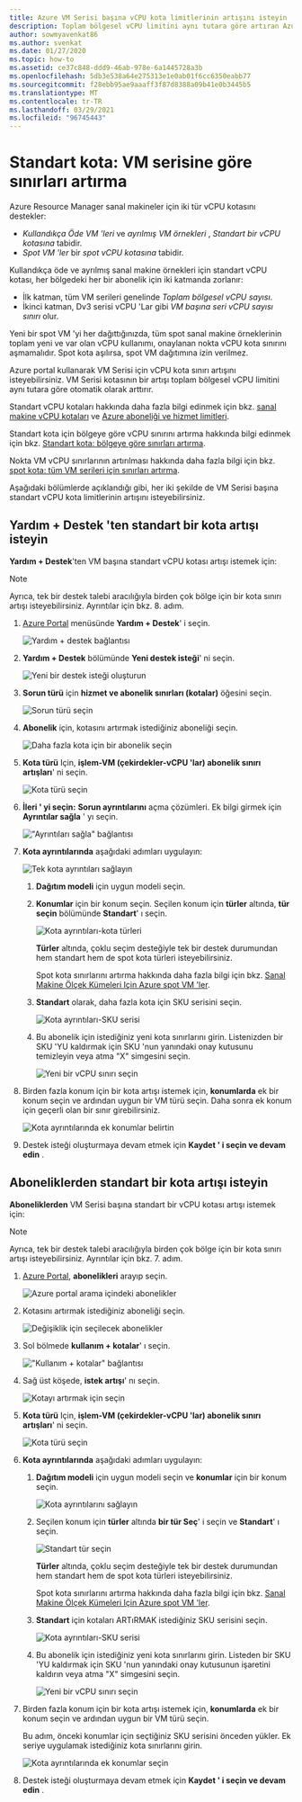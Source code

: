 ```yaml
---
title: Azure VM Serisi başına vCPU kota limitlerinin artışını isteyin
description: Toplam bölgesel vCPU limitini aynı tutara göre artıran Azure portal bir VM Serisi için vCPU kota sınırında artış isteme.
author: sowmyavenkat86
ms.author: svenkat
ms.date: 01/27/2020
ms.topic: how-to
ms.assetid: ce37c848-ddd9-46ab-978e-6a1445728a3b
ms.openlocfilehash: 5db3e538a64e275313e1e0ab01f6cc6350eabb77
ms.sourcegitcommit: f28ebb95ae9aaaff3f87d8388a09b41e0b3445b5
ms.translationtype: MT
ms.contentlocale: tr-TR
ms.lasthandoff: 03/29/2021
ms.locfileid: "96745443"
---
```

# <a name="standard-quota-increase-limits-by-vm-series"></a>Standart kota: VM serisine göre sınırları artırma 

Azure Resource Manager sanal makineler için iki tür vCPU kotasını destekler:

* *Kullandıkça Öde VM 'leri* ve *ayrılmış VM örnekleri* , *Standart bir vCPU kotasına* tabidir.
* *Spot VM 'ler* bir *spot vCPU kotasına* tabidir.

Kullandıkça öde ve ayrılmış sanal makine örnekleri için standart vCPU kotası, her bölgedeki her bir abonelik için iki katmanda zorlanır:

* İlk katman, tüm VM serileri genelinde *Toplam bölgesel vCPU sayısı*.
* İkinci katman, Dv3 serisi vCPU 'Lar gibi *VM başına seri vCPU sayısı sınırı* olur.

Yeni bir spot VM 'yi her dağıttığınızda, tüm spot sanal makine örneklerinin toplam yeni ve var olan vCPU kullanımı, onaylanan nokta vCPU kota sınırını aşmamalıdır. Spot kota aşılırsa, spot VM dağıtımına izin verilmez.

Azure portal kullanarak VM Serisi için vCPU kota sınırı artışını isteyebilirsiniz. VM Serisi kotasının bir artışı toplam bölgesel vCPU limitini aynı tutara göre otomatik olarak arttırır.

Standart vCPU kotaları hakkında daha fazla bilgi edinmek için bkz. [sanal makine vCPU kotaları](../../virtual-machines/windows/quotas.md) ve [Azure aboneliği ve hizmet limitleri](./classic-deployment-model-quota-increase-requests.md).

Standart kota için bölgeye göre vCPU sınırını artırma hakkında bilgi edinmek için bkz. [Standart kota: bölgeye göre sınırları artırma](regional-quota-requests.md).

Nokta VM vCPU sınırlarının artırılması hakkında daha fazla bilgi için bkz. [spot kota: tüm VM serileri için sınırları artırma](low-priority-quota.md).

Aşağıdaki bölümlerde açıklandığı gibi, her iki şekilde de VM Serisi başına standart vCPU kota limitlerinin artışını isteyebilirsiniz.

## <a name="request-a-standard-quota-increase-from-help--support"></a>Yardım + Destek 'ten standart bir kota artışı isteyin

**Yardım + Destek**'ten VM başına standart vCPU kotası artışı istemek için:

> [!NOTE]
> Ayrıca, tek bir destek talebi aracılığıyla birden çok bölge için bir kota sınırı artışı isteyebilirsiniz. Ayrıntılar için bkz. 8. adım.

1. [Azure Portal](https://portal.azure.com) menüsünde **Yardım + Destek**' i seçin.

   ![Yardım + destek bağlantısı](./media/resource-manager-core-quotas-request/help-plus-support.png)

1. **Yardım + Destek** bölümünde **Yeni destek isteği**' ni seçin.

    ![Yeni bir destek isteği oluşturun](./media/resource-manager-core-quotas-request/new-support-request.png)

1. **Sorun türü** için **hizmet ve abonelik sınırları (kotalar)** öğesini seçin.

   ![Sorun türü seçin](./media/resource-manager-core-quotas-request/select-quota-issue-type.png)

1. **Abonelik** için, kotasını artırmak istediğiniz aboneliği seçin.

   ![Daha fazla kota için bir abonelik seçin](./media/resource-manager-core-quotas-request/select-subscription-support-request.png)

1. **Kota türü** Için, **işlem-VM (çekirdekler-vCPU 'lar) abonelik sınırı artışları**' ni seçin.

   ![Kota türü seçin](./media/resource-manager-core-quotas-request/select-quota-type.png)

1. **İleri ' yi seçin:** **Sorun ayrıntılarını** açma çözümleri. Ek bilgi girmek için **Ayrıntılar sağla** ' yı seçin.

   !["Ayrıntıları sağla" bağlantısı](./media/resource-manager-core-quotas-request/provide-details-link.png)

1. **Kota ayrıntılarında** aşağıdaki adımları uygulayın:

   ![Tek kota ayrıntıları sağlayın](./media/resource-manager-core-quotas-request/quota-details-deployment-rm-locations.png)

   1. **Dağıtım modeli** için uygun modeli seçin.

   1. **Konumlar** için bir konum seçin. Seçilen konum için **türler** altında, **tür seçin** bölümünde **Standart**' ı seçin.

      ![Kota ayrıntıları-kota türleri](./media/resource-manager-core-quotas-request/quota-details-select-standard-type.png)

      **Türler** altında, çoklu seçim desteğiyle tek bir destek durumundan hem standart hem de spot kota türleri isteyebilirsiniz.

      Spot kota sınırlarını artırma hakkında daha fazla bilgi için bkz. [Sanal Makine Ölçek Kümeleri Için Azure spot VM 'ler](../../virtual-machine-scale-sets/use-spot.md).

   1. **Standart** olarak, daha fazla kota için SKU serisini seçin.

      ![Kota ayrıntıları-SKU serisi](./media/resource-manager-core-quotas-request/quota-details-standard-select-series.png)

   1. Bu abonelik için istediğiniz yeni kota sınırlarını girin. Listenizden bir SKU 'YU kaldırmak için SKU 'nun yanındaki onay kutusunu temizleyin veya atma "X" simgesini seçin.

      ![Yeni bir vCPU sınırı seçin](./media/resource-manager-core-quotas-request/quota-details-standard-set-vcpu-limit.png)

1. Birden fazla konum için bir kota artışı istemek için, **konumlarda** ek bir konum seçin ve ardından uygun bir VM türü seçin. Daha sonra ek konum için geçerli olan bir sınır girebilirsiniz.

   ![Kota ayrıntılarında ek konumlar belirtin](./media/resource-manager-core-quotas-request/quota-details-multiple-locations.png)

1. Destek isteği oluşturmaya devam etmek için **Kaydet ' i seçin ve devam edin** .

## <a name="request-a-standard-quota-increase-from-subscriptions"></a>Aboneliklerden standart bir kota artışı isteyin

**Aboneliklerden** VM Serisi başına standart bir vCPU kotası artışı istemek için:

> [!NOTE]
> Ayrıca, tek bir destek talebi aracılığıyla birden çok bölge için bir kota sınırı artışı isteyebilirsiniz. Ayrıntılar için bkz. 7. adım.

1. [Azure Portal](https://portal.azure.com), **abonelikleri** arayıp seçin.

   ![Azure portal arama içindeki abonelikler](./media/resource-manager-core-quotas-request/search-for-subscriptions.png)

1. Kotasını artırmak istediğiniz aboneliği seçin.

   ![Değişiklik için seçilecek abonelikler](./media/resource-manager-core-quotas-request/select-subscription-change-quota.png)

1. Sol bölmede **kullanım + kotalar**' ı seçin.

   !["Kullanım + kotalar" bağlantısı](./media/resource-manager-core-quotas-request/select-usage-plus-quotas.png)

1. Sağ üst köşede, **istek artışı**' nı seçin.

   ![Kotayı artırmak için seçin](./media/resource-manager-core-quotas-request/request-increase-from-subscription.png)

1. **Kota türü** Için, **işlem-VM (çekirdekler-vCPU 'lar) abonelik sınırı artışları**' ni seçin.

   ![Kota türü seçin](./media/resource-manager-core-quotas-request/select-quota-type.png)

1. **Kota ayrıntılarında** aşağıdaki adımları uygulayın:

   1. **Dağıtım modeli** için uygun modeli seçin ve **konumlar** için bir konum seçin.

      ![Kota ayrıntılarını sağlayın](./media/resource-manager-core-quotas-request/quota-details-deployment-rm-locations.png)

   1. Seçilen konum için **türler** altında **bir tür Seç**' i seçin ve **Standart**' ı seçin.

      ![Standart tür seçin](./media/resource-manager-core-quotas-request/quota-details-select-standard-type.png)

      **Türler** altında, çoklu seçim desteğiyle tek bir destek durumundan hem standart hem de spot kota türleri isteyebilirsiniz.

      Spot kota sınırlarını artırma hakkında daha fazla bilgi için bkz. [Sanal Makine Ölçek Kümeleri Için Azure spot VM 'ler](../../virtual-machine-scale-sets/use-spot.md).

   1. **Standart** için kotaları ARTıRMAK istediğiniz SKU serisini seçin.

      ![Kota ayrıntıları-SKU serisi](./media/resource-manager-core-quotas-request/quota-details-standard-select-series.png)

   1. Bu abonelik için istediğiniz yeni kota sınırlarını girin. Listeden bir SKU 'YU kaldırmak için SKU 'nun yanındaki onay kutusunun işaretini kaldırın veya atma "X" simgesini seçin.

      ![Yeni bir vCPU sınırı seçin](./media/resource-manager-core-quotas-request/quota-details-standard-set-vcpu-limit.png)

1. Birden fazla konum için bir kota artışı istemek için, **konumlarda** ek bir konum seçin ve ardından uygun bir VM türü seçin.

   Bu adım, önceki konumlar için seçtiğiniz SKU serisini önceden yükler. Ek seriye uygulamak istediğiniz kota sınırlarını girin.

   ![Kota ayrıntılarında ek konumlar seçin](./media/resource-manager-core-quotas-request/quota-details-multiple-locations.png)

1. Destek isteği oluşturmaya devam etmek için **Kaydet ' i seçin ve devam edin** .